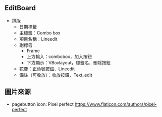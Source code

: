 ## EditBoard

- 排版
  - 日期標籤
  - 主標籤：Combo box
  - 項目名稱：Lineedit
  - 副標籤
    - Frame
    - 上方輸入：combobox，加入按鈕
    - 下方顯示：VBoxlayout，標籤名，刪除按鈕
  - 花費：正負號按鈕、Lineedit
  - 備註（可收放）：收放按鈕，Text_edit



## 圖片來源

- pagebutton icon: Pixel perfect https://www.flaticon.com/authors/pixel-perfect
